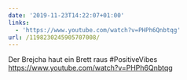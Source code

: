 ```yaml
---
date: '2019-11-23T14:22:07+01:00'
links:
  - 'https://www.youtube.com/watch?v=PHPh6Qnbtqg'
url: /1198230245905707008/
---
```

Der Brejcha haut ein Brett raus #PositiveVibes https://www.youtube.com/watch?v=PHPh6Qnbtqg
